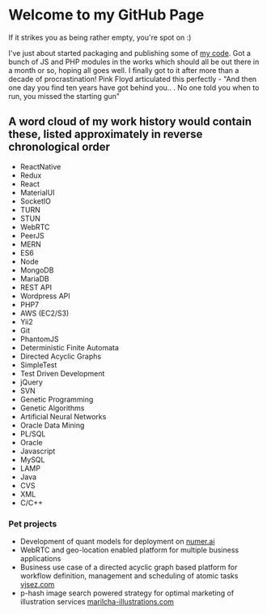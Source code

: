 # Welcome to my GitHub Page

If it strikes you as being rather empty, you're spot on :)

I've just about started packaging and publishing some of [my code](https://github.com/numbervine). Got a bunch of JS and PHP modules in the works which should all be out there in a month or so, hoping all goes well. I finally got to it after more than a decade of procrastination! Pink Floyd articulated this perfectly - "And then one day you find ten years have got behind you.. . No one told you when to run, you missed the starting gun"

## A word cloud of my work history would contain these, listed approximately in reverse chronological order
- ReactNative
- Redux
- React
- MaterialUI
- SocketIO
- TURN
- STUN
- WebRTC
- PeerJS
- MERN
- ES6
- Node
- MongoDB
- MariaDB
- REST API
- Wordpress API
- PHP7
- AWS (EC2/S3)
- Yii2
- Git
- PhantomJS
- Deterministic Finite Automata
- Directed Acyclic Graphs
- SimpleTest
- Test Driven Development
- jQuery
- SVN
- Genetic Programming
- Genetic Algorithms
- Artificial Neural Networks
- Oracle Data Mining
- PL/SQL
- Oracle
- Javascript
- MySQL
- LAMP
- Java
- CVS
- XML
- C/C++

### Pet projects
- Development of quant models for deployment on [numer.ai](https://numer.ai)
- WebRTC and geo-location enabled platform for multiple business applications
- Business use case of a directed acyclic graph based platform for workflow definition, management and scheduling of atomic tasks [vjsez.com](https://vjsez.com)
- p-hash image search powered strategy for optimal marketing of illustration services [marilcha-illustrations.com](https://marilcha-illustrations.com)


